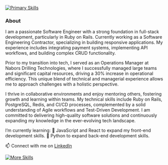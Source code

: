 [![Primary Skills](https://go-skill-icons.vercel.app/api/icons?i=ruby,rails,postgres,redis,git,heroku,github,githubactions,api)]()

### About
I am a passionate Software Engineer with a strong foundation in full-stack development, particularly in Ruby on Rails. 
Currently working as a Software Engineering Contractor, specializing in building responsive applications. 
My experience includes integrating payment systems, implementing API workflows, and building complex CRUD functionality.

Prior to my transition into tech, I served as an Operations Manager at Nabors Drilling Technologies, where I successfully managed large teams and significant capital resources, driving a 30% increase in operational efficiency. 
This unique blend of technical and managerial experience allows me to approach challenges with a holistic perspective.

I thrive in collaborative environments and enjoy mentoring others, fostering growth and learning within teams. 
My technical skills include Ruby on Rails, PostgreSQL, Redis, and CI/CD processes, complemented by a solid understanding of Agile workflows and Test-Driven Development. 
I am committed to delivering high-quality software solutions and continuously expanding my knowledge in the ever-evolving tech landscape.

I’m currently learning:
  🌱 JavaScript and React to expand my front-end development skills.
  🌱 Python to expand back-end development skills.

📫 Connect with me on [LinkedIn](https://www.linkedin.com/in/ben-randolph-43881a95/)

[![More Skills](https://go-skill-icons.vercel.app/api/icons?i=rubymine,vscode,postman,apple,sass,tailwind,bootstrap,js,terminal&theme=dark)]()
<!--
**neb417/neb417** is a ✨ _special_ ✨ repository because its `README.md` (this file) appears on your GitHub profile.

Here are some ideas to get you started:

- 🔭 I’m currently working on ...
- 🌱 I’m currently learning ...
- 👯 I’m looking to collaborate on ...
- 🤔 I’m looking for help with ...
- 💬 Ask me about ...
- 📫 How to reach me: ...
- 😄 Pronouns: ...
- ⚡ Fun fact: ...
-->
